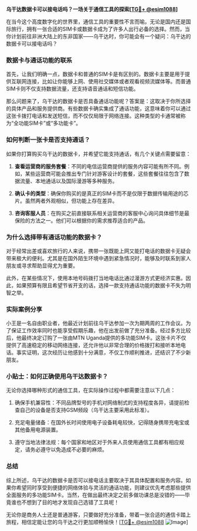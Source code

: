 **乌干达数据卡可以接电话吗？一场关于通信工具的探索[[TG💪+ @esim1088](https://t.me/s/esim1088)]**

在当今这个高度数字化的世界里，通信工具的重要性不言而喻。无论是国内还是国际旅行，拥有一张合适的SIM卡或数据卡成为了许多人出行必备的选择。然而，当你计划前往非洲大陆上的东非国家——乌干达时，你可能会有一个疑问：乌干达的数据卡可以接电话吗？

### 数据卡与通话功能的联系

首先，让我们明确一点，数据卡和普通的SIM卡是有区别的。数据卡主要是用于提供互联网连接，比如让你能够上网、使用社交媒体或者观看视频流媒体等。而普通SIM卡则不仅支持数据流量，还支持语音通话和短信功能。

那么问题来了，乌干达的数据卡是否具备通话功能呢？答案是：这取决于你所选择的具体产品和服务提供商。有些数据卡确实集成了通话功能，这意味着你可以通过这张卡拨打电话和发送短信，而不仅仅局限于网络连接。这种类型的卡通常被称为“全功能SIM卡”或“多功能卡”。

### 如何判断一张卡是否支持通话？

如果你打算购买乌干达的数据卡，并希望它能支持通话，有几个关键点需要留意：

1. **查看运营商的服务套餐**：不同的电信运营商提供的服务内容可能有所不同。例如，某些运营商可能会推出专门针对游客设计的套餐，这些套餐往往包含了数据流量、本地通话以及国际漫游等多种服务。
   
2. **确认卡的类型**：确保你购买的是真正的SIM卡而不是仅限于数据传输用途的芯片。虽然两者外观相似，但功能上存在差异。

3. **咨询客服人员**：在购买之前直接联系相关运营商的客服中心询问具体细节是最保险的方法之一。他们可以根据你的需求推荐适合的产品。

### 为什么选择带有通话功能的数据卡？

对于经常出差或喜欢旅行的人来说，携带一张既能上网又能打电话的数据卡无疑会带来极大的便利。尤其是在国外陌生环境中遇到紧急情况时，能够及时联系到家人朋友或寻求帮助显得尤为重要。

此外，在某些情况下，使用本地号码拨打当地电话比通过漫游方式更经济实惠。因此，如果预算有限且希望节省开支的话，选择一款支持通话功能的数据卡不失为明智之举。

### 实际案例分享

小王是一名自由职业者，他最近计划前往乌干达参加一次为期两周的工作会议。为了保证工作效率同时也能享受假期乐趣，他在出发前做了充分准备。经过多方比较后，他最终决定订购了一张由MTN Uganda提供的多功能SIM卡。这张卡片不仅提供了高速稳定的移动网络连接，还允许他以非常合理的价格拨打和接听本地电话。事实证明，这次经历让他感到十分满意，不仅工作顺利推进，还结识了不少新朋友。

### 小贴士：如何正确使用乌干达数据卡？

无论你选择哪种形式的通信工具，在实际操作过程中都需要注意以下几点：

1. 确保手机兼容性：不同品牌型号的手机对网络制式的支持程度各异，请提前检查自己的设备是否支持GSM频段（乌干达主要采用此标准）。
   
2. 充足电量储备：在国外长时间使用电子设备耗电较快，记得随身携带充电宝或其他备用电源装置。
   
3. 遵守当地法律法规：每个国家和地区对于外来人员使用通信工具都有相应规定，请务必遵守以免造成不必要的麻烦。

### 总结

综上所述，乌干达的数据卡是否可以接电话主要取决于其具体配置和服务内容。如果你希望同时享受到便捷的网络体验与灵活的通话功能，则建议优先考虑那些提供全面服务的多功能SIM卡。当然，在做出最终决定之前多做功课总是没错的——毕竟谁也不想到了目的地才发现自己选错了工具呢！

无论你是商务人士还是普通游客，只要做好充分准备，带着一张合适的通信卡踏上旅程，相信定能让您的乌干达之行更加顺畅愉快！[[TG💪+ @esim1088](https://t.me/s/esim1088) ![Image](https://i.postimg.cc/4NQfJmqS/Snipaste-2025-05-13-00-14-12.png)]